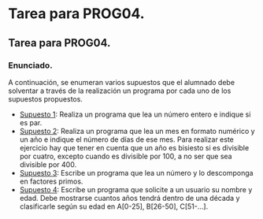 # Tarea para PROG04.
## Tarea para PROG04.

### Enunciado.

A continuación, se enumeran varios supuestos que el alumnado debe solventar a través de la realización un programa por cada uno de los supuestos propuestos.

* [Supuesto 1](ejercicioTarea04/Supuesto1.java): Realiza un programa que lea un número entero e indique si es par.
* [Supuesto 2](ejercicioTarea04/Supuesto2.java): Realiza un programa que lea un mes en formato numérico y un año e indique el número de días de ese mes. Para realizar este ejercicio hay que tener en cuenta que un año es bisiesto si es divisible por cuatro, excepto cuando es divisible por 100, a no ser que sea divisible por 400.
* [Supuesto 3](ejercicioTarea04/Supuesto3.java): Escribe un programa que lea un número y lo descomponga en factores primos.
* [Supuesto 4](ejercicioTarea04/Supuesto4.java): Escribe un programa que solicite a un usuario su nombre y edad. Debe mostrarse cuantos años tendrá dentro de una década y clasificarle según su edad en A[0-25], B[26-50], C[51-...].
